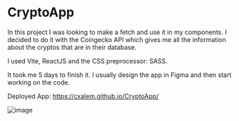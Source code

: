 # CryptoApp

In this project I was looking to make a fetch and use it in my components. I decided to do it with the Coingecko API 
which gives me all the information about the cryptos that are in their database.

I used Vite, ReactJS and the CSS preprocessor: SASS.

It took me 5 days to finish it. I usually design the app in Figma and then start working on the code.

Deployed App: https://cxalem.github.io/CryptoApp/

![image](https://user-images.githubusercontent.com/96505286/154760245-8e8a0c84-45b3-4fc8-b756-126397a2b2b3.png)
